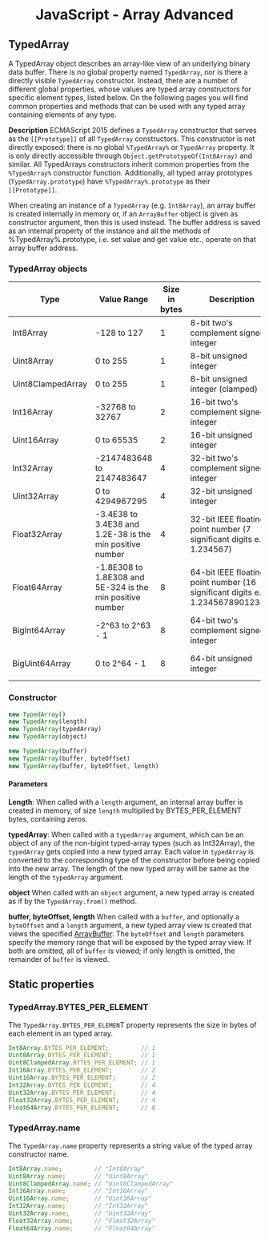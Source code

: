 <link rel="stylesheet" href="https://cdn.jsdelivr.net/npm/bootstrap-icons@1.5.0/font/bootstrap-icons.css">
<link rel="stylesheet" href="../../lib/doc_style.css">

<h1 style="text-align:center;">JavaScript - Array Advanced</h1>

## TypedArray
A TypedArray object describes an array-like view of an underlying binary data buffer. There is no global property named `TypedArray`, nor is there a directly visible `TypedArray` constructor. Instead, there are a number of different global properties, whose values are typed array constructors for specific element types, listed below. On the following pages you will find common properties and methods that can be used with any typed array containing elements of any type.

**Description**
ECMAScript 2015 defines a `TypedArray` constructor that serves as the `[[Prototype]]` of all `TypedArray` constructors. This constructor is not directly exposed: there is no global `%TypedArray%` or `TypedArray` property. It is only directly accessible through `Object.getPrototypeOf(Int8Array)` and similar. All TypedArrays constructors inherit common properties from the `%TypedArray%` constructor function. Additionally, all typed array prototypes (`TypedArray.prototype`) have `%TypedArray%.prototype` as their `[[Prototype]]`.

When creating an instance of a `TypedArray` (e.g. `Int8Array`), an array buffer is created internally in memory or, if an `ArrayBuffer` object is given as constructor argument, then this is used instead. The buffer address is saved as an internal property of the instance and all the methods of %TypedArray%.prototype, i.e. set value and get value etc., operate on that array buffer address.

### TypedArray objects

| Type | Value Range | Size in bytes | Description | Web IDL type | Equivalent C type |
|--|--|--|--|--|--|
| Int8Array | -128 to 127 | 1 | 8-bit two's complement signed integer | byte | int8_t |
| Uint8Array | 0 to 255 | 1 | 8-bit unsigned integer | octet | uint8_t |
| Uint8ClampedArray | 0 to 255 | 1 | 8-bit unsigned integer (clamped) | octet | uint8_t |
| Int16Array | -32768 to 32767 | 2 | 16-bit two's complement signed integer | short | int16_t |
| Uint16Array | 0 to 65535 | 2 | 16-bit unsigned integer | unsigned short | uint16_t |
| Int32Array | -2147483648 to 2147483647 | 4 | 32-bit two's complement signed integer | long | int32_t |
| Uint32Array | 0 to 4294967295 | 4 | 32-bit unsigned integer | unsigned long | uint32_t |
| Float32Array | -3.4E38 to 3.4E38 and 1.2E-38 is the min positive number | 4 | 32-bit IEEE floating point number (7 significant digits e.g., 1.234567) | unrestricted float | float |
| Float64Array | -1.8E308 to 1.8E308 and 5E-324 is the min positive number | 8 | 64-bit IEEE floating point number (16 significant digits e.g., 1.23456789012345) | unrestricted double | double |
| BigInt64Array | -2^63 to 2^63 - 1 | 8 | 64-bit two's complement signed integer | bigint | int64_t (signed long long) |
| BigUint64Array | 0 to 2^64 - 1 | 8 | 64-bit unsigned integer | bigint | uint64_t (unsigned long long) |

### Constructor
```js
new TypedArray()
new TypedArray(length)
new TypedArray(typedArray)
new TypedArray(object)

new TypedArray(buffer)
new TypedArray(buffer, byteOffset)
new TypedArray(buffer, byteOffset, length)
```

#### Parameters
**Length**: When called with a `length` argument, an internal array buffer is created in memory, of size `length` multiplied by BYTES_PER_ELEMENT bytes, containing zeros.

**typedArray**: When called with a `typedArray` argument, which can be an object of any of the non-bigint typed-array types (such as Int32Array), the `typedArray` gets copied into a new typed array. Each value in `typedArray` is converted to the corresponding type of the constructor before being copied into the new array. The length of the new typed array will be same as the length of the `typedArray` argument.

**object**
When called with an `object` argument, a new typed array is created as if by the `TypedArray.from()` method.

**buffer, byteOffset, length**
When called with a `buffer`, and optionally a `byteOffset` and a `length` argument, a new typed array view is created that views the specified [ArrayBuffer](https://devdocs.io/javascript/global_objects/arraybuffer). The `byteOffset` and `length` parameters specify the memory range that will be exposed by the typed array view. If both are omitted, all of `buffer` is viewed; if only length is omitted, the remainder of `buffer` is viewed.

## Static properties

### TypedArray.BYTES_PER_ELEMENT
The ``TypedArray.BYTES_PER_ELEMEN``T property represents the size in bytes of each element in an typed array.
```js
Int8Array.BYTES_PER_ELEMENT;         // 1
Uint8Array.BYTES_PER_ELEMENT;        // 1
Uint8ClampedArray.BYTES_PER_ELEMENT; // 1
Int16Array.BYTES_PER_ELEMENT;        // 2
Uint16Array.BYTES_PER_ELEMENT;       // 2
Int32Array.BYTES_PER_ELEMENT;        // 4
Uint32Array.BYTES_PER_ELEMENT;       // 4
Float32Array.BYTES_PER_ELEMENT;      // 4
Float64Array.BYTES_PER_ELEMENT;      // 8
```


### TypedArray.name
The ``TypedArray.name`` property represents a string value of the typed array constructor name.
```js
Int8Array.name;         // "Int8Array"
Uint8Array.name;        // "Uint8Array"
Uint8ClampedArray.name; // "Uint8ClampedArray"
Int16Array.name;        // "Int16Array"
Uint16Array.name;       // "Uint16Array"
Int32Array.name;        // "Int32Array"
Uint32Array.name;       // "Uint32Array"
Float32Array.name;      // "Float32Array"
Float64Array.name;      // "Float64Array"
```









